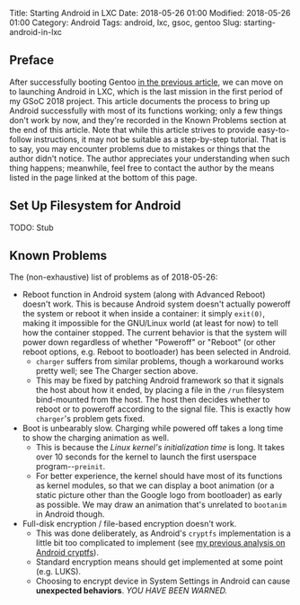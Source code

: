 Title: Starting Android in LXC
Date: 2018-05-26 01:00
Modified: 2018-05-26 01:00
Category: Android
Tags: android, lxc, gsoc, gentoo
Slug: starting-android-in-lxc

## Preface

After successfully booting Gentoo [in the previous article]({filename}/Gentoo/booting-gentoo-on-nexus-6p.md), we can move on to launching Android in LXC, which is the last mission in the first period of my GSoC 2018 project.  This article documents the process to bring up Android successfully with most of its functions working; only a few things don't work by now, and they're recorded in the Known Problems section at the end of this article.  Note that while this article strives to provide easy-to-follow instructions, it may not be suitable as a step-by-step tutorial. That is to say, you may encounter problems due to mistakes or things that the author didn't notice.  The author appreciates your understanding when such thing happens; meanwhile, feel free to contact the author by the means listed in the page linked at the bottom of this page.

## Set Up Filesystem for Android

TODO: Stub

## Known Problems

The (non-exhaustive) list of problems as of 2018-05-26:

  * Reboot function in Android system (along with Advanced Reboot) doesn't work.  This is because Android system doesn't actually poweroff the system or reboot it when inside a container: it simply `exit(0)`, making it impossible for the GNU/Linux world (at least for now) to tell how the container stopped.  The current behavior is that the system will power down regardless of whether "Poweroff" or "Reboot" (or other reboot options, e.g. Reboot to bootloader) has been selected in Android.
    * `charger` suffers from similar problems, though a workaround works pretty well; see The Charger section above.
	* This may be fixed by patching Android framework so that it signals the host about how it ended, by placing a file in the `/run` filesystem bind-mounted from the host.  The host then decides whether to reboot or to poweroff according to the signal file.  This is exactly how `charger`'s problem gets fixed.
  * Boot is unbearably slow.  Charging while powered off takes a long time to show the charging animation as well.
    * This is because the _Linux kernel's initialization time_ is long.  It takes over 10 seconds for the kernel to launch the first userspace program--`preinit`.
	* For better experience, the kernel should have most of its functions as kernel modules, so that we can display a boot animation (or a static picture other than the Google logo from bootloader) as early as possible.  We may draw an animation that's unrelated to `bootanim` in Android though.
  * Full-disk encryption / file-based encryption doesn't work.
	* This was done deliberately, as Android's `cryptfs` implementation is a little bit too complicated to implement (see [my previous analysis on Android cryptfs]({filename}analysis-of-android-cryptfs.md)).
	* Standard encryption means should get implemented at some point (e.g. LUKS).
	* Choosing to encrypt device in System Settings in Android can cause __unexpected behaviors__.  _YOU HAVE BEEN WARNED._
